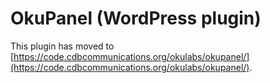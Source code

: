 # OkuPanel (WordPress plugin)

This plugin has moved to [https://code.cdbcommunications.org/okulabs/okupanel/](https://code.cdbcommunications.org/okulabs/okupanel/).


